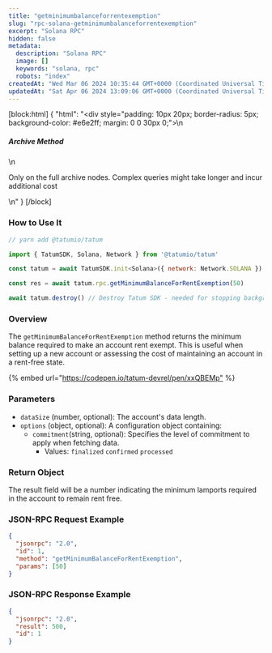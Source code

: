 ```yaml
---
title: "getminimumbalanceforrentexemption"
slug: "rpc-solana-getminimumbalanceforrentexemption"
excerpt: "Solana RPC"
hidden: false
metadata: 
  description: "Solana RPC"
  image: []
  keywords: "solana, rpc"
  robots: "index"
createdAt: "Wed Mar 06 2024 10:35:44 GMT+0000 (Coordinated Universal Time)"
updatedAt: "Sat Apr 06 2024 13:09:06 GMT+0000 (Coordinated Universal Time)"
---
```

[block:html]
{
  "html": "<div style=\"padding: 10px 20px; border-radius: 5px; background-color: #e6e2ff; margin: 0 0 30px 0;\">\n  <h5>Archive Method</h5>\n  <p>Only on the full archive nodes. Complex queries might take longer and incur additional cost</p>\n</div>"
}
[/block]


### How to Use It



```javascript
// yarn add @tatumio/tatum

import { TatumSDK, Solana, Network } from '@tatumio/tatum'

const tatum = await TatumSDK.init<Solana>({ network: Network.SOLANA })

const res = await tatum.rpc.getMinimumBalanceForRentExemption(50)

await tatum.destroy() // Destroy Tatum SDK - needed for stopping background jobs
```



### Overview

The `getMinimumBalanceForRentExemption` method returns the minimum balance required to make an account rent exempt. This is useful when setting up a new account or assessing the cost of maintaining an account in a rent-free state.

{% embed url="<https://codepen.io/tatum-devrel/pen/xxQBEMp"> %}

### Parameters

- `dataSize` (number, optional): The account's data length.
- `options` (object, optional): A configuration object containing:
  - `commitment`(string, optional): Specifies the level of commitment to apply when fetching data.
    - Values: `finalized` `confirmed` `processed`

### Return Object

The result field will be a number indicating the minimum lamports required in the account to remain rent free.

### JSON-RPC Request Example

```json
{
  "jsonrpc": "2.0",
  "id": 1,
  "method": "getMinimumBalanceForRentExemption",
  "params": [50]
}
```

### JSON-RPC Response Example

```json
{
  "jsonrpc": "2.0",
  "result": 500,
  "id": 1
}
```
